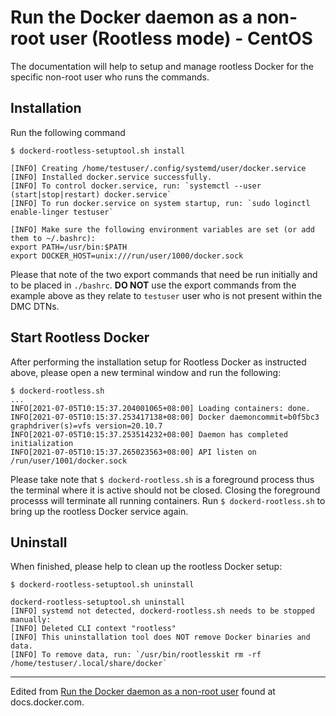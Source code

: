 # Run the Docker daemon as a non-root user (Rootless mode) - CentOS

The documentation will help to setup and manage rootless Docker for the specific non-root user who runs the commands.

## Installation

Run the following command

    $ dockerd-rootless-setuptool.sh install

    [INFO] Creating /home/testuser/.config/systemd/user/docker.service
    [INFO] Installed docker.service successfully.
    [INFO] To control docker.service, run: `systemctl --user (start|stop|restart) docker.service`
    [INFO] To run docker.service on system startup, run: `sudo loginctl enable-linger testuser`

    [INFO] Make sure the following environment variables are set (or add them to ~/.bashrc):
    export PATH=/usr/bin:$PATH
    export DOCKER_HOST=unix:///run/user/1000/docker.sock

Please that note of the two export commands that need be run initially and to be placed in `./bashrc`. **DO NOT** use the export commands from the example above
as they relate to `testuser` user who is not present within the DMC DTNs.


## Start Rootless Docker

After performing the installation setup for Rootless Docker as instructed above, please open a new terminal window and run the following:

    $ dockerd-rootless.sh
    ...
    INFO[2021-07-05T10:15:37.204001065+08:00] Loading containers: done.
    INFO[2021-07-05T10:15:37.253417138+08:00] Docker daemoncommit=b0f5bc3 graphdriver(s)=vfs version=20.10.7
    INFO[2021-07-05T10:15:37.253514232+08:00] Daemon has completed initialization
    INFO[2021-07-05T10:15:37.265023563+08:00] API listen on /run/user/1001/docker.sock

Please take note that `$ dockerd-rootless.sh` is a foreground process thus the terminal where it is active should not be closed.
Closing the foreground processs will terminate all running containers. Run `$ dockerd-rootless.sh` to bring up the rootless Docker service again.

## Uninstall

When finished, please help to clean up the rootless Docker setup:

    $ dockerd-rootless-setuptool.sh uninstall

    dockerd-rootless-setuptool.sh uninstall
    [INFO] systemd not detected, dockerd-rootless.sh needs to be stopped manually:
    [INFO] Deleted CLI context "rootless"
    [INFO] This uninstallation tool does NOT remove Docker binaries and data.
    [INFO] To remove data, run: `/usr/bin/rootlesskit rm -rf /home/testuser/.local/share/docker`

---   
    
Edited from [Run the Docker daemon as a non-root user](https://docs.docker.com/engine/security/rootless) found at docs.docker.com.

